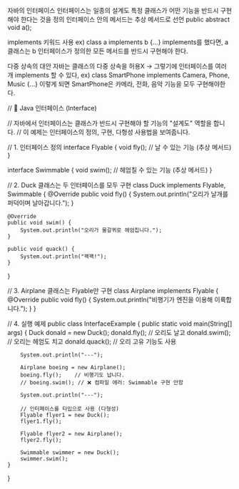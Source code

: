자바의 인터페이스
인터페이스는 일종의 설계도
특정 클래스가 어떤 기능을 반드시 구현해야 한다는 것을 정의
인터페이스 안의 메서드는 추상 메서드로 선언
public abstract void a();

implements 키워드 사용
ex)
  class a implements b {...}
implements를 했다면, a클래스는 b 인터페이스가 정의한 모든 메서드를 반드시 구현해야 한다.

다중 상속의 대안
자바는 클래스의 다중 상속을 허용X -> 그렇기에 인터페이스를 여러개 implements 할 수 있다,
ex)
  class SmartPhone implements Camera, Phone, Music {...}
이렇게 되면 SmartPhone은 카메라, 전화, 음악 기능을 모두 구현해야한다.

// 📘 Java 인터페이스 (Interface)

// 자바에서 인터페이스는 클래스가 반드시 구현해야 할 기능의 "설계도" 역할을 합니다.
// 이 예제는 인터페이스의 정의, 구현, 다형성 사용법을 보여줍니다.

// 1. 인터페이스 정의
interface Flyable {
    void fly(); // 날 수 있는 기능 (추상 메서드)
}

interface Swimmable {
    void swim(); // 헤엄칠 수 있는 기능 (추상 메서드)
}

// 2. Duck 클래스는 두 인터페이스를 모두 구현
class Duck implements Flyable, Swimmable {
    @Override
    public void fly() {
        System.out.println("오리가 날개를 퍼덕이며 날아갑니다.");
    }

    @Override
    public void swim() {
        System.out.println("오리가 물갈퀴로 헤엄칩니다.");
    }

    public void quack() {
        System.out.println("꽥꽥!");
    }
}

// 3. Airplane 클래스는 Flyable만 구현
class Airplane implements Flyable {
    @Override
    public void fly() {
        System.out.println("비행기가 엔진을 이용해 이륙합니다.");
    }
}

// 4. 실행 예제
public class InterfaceExample {
    public static void main(String[] args) {
        Duck donald = new Duck();
        donald.fly();    // 오리도 날고
        donald.swim();   // 오리는 헤엄도 치고
        donald.quack();  // 오리 고유 기능도 사용

        System.out.println("---");

        Airplane boeing = new Airplane();
        boeing.fly();    // 비행기도 납니다.
        // boeing.swim(); // ❌ 컴파일 에러: Swimmable 구현 안함

        System.out.println("---");

        // 인터페이스를 타입으로 사용 (다형성)
        Flyable flyer1 = new Duck();
        flyer1.fly();

        Flyable flyer2 = new Airplane();
        flyer2.fly();

        Swimmable swimmer = new Duck();
        swimmer.swim();
    }
}

